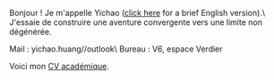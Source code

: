Bonjour ! Je m'appelle Yichao ([click here](work.html) for a brief English version).\\
J'essaie de construire une aventure convergente vers une limite non dégénérée.

Mail : yichao.huang//outlook\\
Bureau : V6, espace Verdier

 Voici mon [CV académique](docs/CV_fr.pdf).